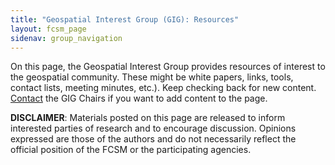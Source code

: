 ```yaml
---
title: "Geospatial Interest Group (GIG): Resources"
layout: fcsm_page
sidenav: group_navigation
---
```

<p>On this page, the Geospatial Interest Group provides resources of interest to the geospatial community. These might be white papers, links, tools, contact lists, meeting minutes, etc.). Keep checking back for new content. <a href="{{site.baseurl}}/FSCM/groups/gig/">Contact</a> the GIG Chairs if you want to add content to the page.</p>

<p> <strong>DISCLAIMER</strong>: Materials posted on this page are released to inform interested parties of research and to encourage discussion. Opinions expressed are those of the authors and do not necessarily reflect the official position of the FCSM or the participating agencies. </p>
